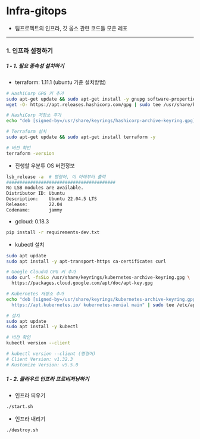 # Infra-gitops

- 팀프로젝트의 인프라, 깃 옵스 관련 코드들 모은 레포


---

### 1. 인프라 설정하기

##### 1 - 1. 필요 종속성 설치하기

- terraform: 1.11.1 (ubuntu 기준 설치방법)

```sh
# HashiCorp GPG 키 추가
sudo apt-get update && sudo apt-get install -y gnupg software-properties-common
wget -O- https://apt.releases.hashicorp.com/gpg | sudo tee /usr/share/keyrings/hashicorp-archive-keyring.gpg

# HashiCorp 저장소 추가
echo "deb [signed-by=/usr/share/keyrings/hashicorp-archive-keyring.gpg] https://apt.releases.hashicorp.com $(lsb_release -cs) main" | sudo tee /etc/apt/sources.list.d/hashicorp.list

# Terraform 설치
sudo apt-get update && sudo apt-get install terraform -y

# 버전 확인
terraform -version
```

- 진행할 우분투 OS 버전정보

```sh
lsb_release -a  # 명령어, 이 아래부터 출력
#########################################
No LSB modules are available.
Distributor ID: Ubuntu
Description:    Ubuntu 22.04.5 LTS
Release:        22.04
Codename:       jammy
```

- gcloud: 0.18.3

```sh
pip install -r requirements-dev.txt
```

- kubectl 설치

```sh
sudo apt update
sudo apt install -y apt-transport-https ca-certificates curl

# Google Cloud의 GPG 키 추가
sudo curl -fsSLo /usr/share/keyrings/kubernetes-archive-keyring.gpg \
  https://packages.cloud.google.com/apt/doc/apt-key.gpg

# Kubernetes 저장소 추가
echo "deb [signed-by=/usr/share/keyrings/kubernetes-archive-keyring.gpg] \
  https://apt.kubernetes.io/ kubernetes-xenial main" | sudo tee /etc/apt/sources.list.d/kubernetes.list

# 설치
sudo apt update
sudo apt install -y kubectl

# 버전 확인
kubectl version --client

# kubectl version --client (명령어)
# Client Version: v1.32.3
# Kustomize Version: v5.5.0
```


##### 1 - 2. 클라우드 인프라 프로비저닝하기

- 인프라 띄우기

```sh
./start.sh
```

- 인프라 내리기

```sh
./destroy.sh
```
